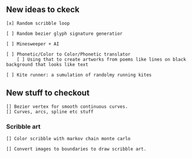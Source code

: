 ## New ideas to ckeck

    [x] Random scribble loop

    [ ] Random bezier glyph signature generatior

    [ ] Minesweeper + AI

    [ ] Phonetic/Color to Color/Phonetic translator
        [ ] Using that to create artworks from poems like lines on black background that looks like text

    [ ] Kite runner: a sumulation of randolmy running kites


## New stuff to checkout
    [] Bezier vertex for smooth continuous curves.
    [] Curves, arcs, spline etc stuff

### Scribble art
    [] Color scribble with markov chain monte carlo

    [] Convert images to boundaries to draw scribble art.
